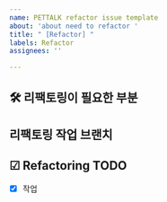 ```yaml
---
name: PETTALK refactor issue template
about: 'about need to refactor '
title: " [Refactor] "
labels: Refactor
assignees: ''

---
```

## 🛠️ 리팩토링이 필요한 부분

## 리팩토링 작업 브랜치

## ☑ Refactoring TODO
- [x] 작업
